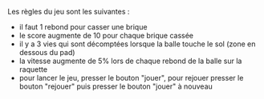 Les règles du jeu sont les suivantes :
- il faut 1 rebond pour casser une brique
- le score augmente de 10 pour chaque brique cassée
- il y a 3 vies qui sont décomptées lorsque la balle touche le sol (zone en dessous du pad)
- la vitesse augmente de 5% lors de chaque rebond de la balle sur la raquette
- pour lancer le jeu, presser le bouton "jouer", pour rejouer presser le bouton "rejouer" puis presser le bouton "jouer" à nouveau
